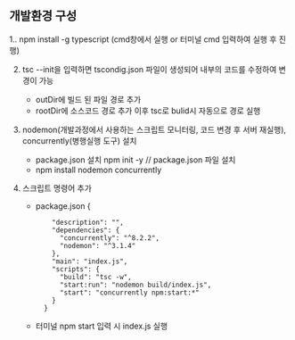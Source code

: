 
## 개발환경 구성


1.. npm install -g typescript (cmd창에서 실행 or 터미널 cmd 입력하여 실행 후 진행)


2. tsc --init을 입력하면 tscondig.json 파일이 생성되어 내부의 코드를 수정하여 변경이 가능
    - outDir에 빌드 된 파일 경로 추가
    - rootDir에 소스코드 경로 추가
    이후 tsc로 bulid시 자동으로 경로 실행

3. nodemon(개발과정에서 사용하는 스크립트 모니터링, 코드 변경 후 서버 재실행), concurrently(병행실행 도구) 설치
    - package.json 설치
        npm init -y //  package.json 파일 설치
    - npm install nodemon concurrently

 4. 스크립트 명령어 추가
    - package.json
          {
      
              "description": "",
              "dependencies": {
                "concurrently": "^8.2.2",
                "nodemon": "^3.1.4"
              },
              "main": "index.js",
              "scripts": {
                "build": "tsc -w",
                "start:run": "nodemon build/index.js",
                "start": "concurrently npm:start:*"
              }
            }

    * 터미널 npm start 입력 시 index.js 실행

      

